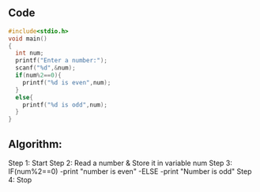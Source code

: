   ## Code

  ```c
 #include<stdio.h>
  void main()
  {
    int num;
    printf("Enter a number:");
    scanf("%d",&num);
    if(num%2==0){
      printf("%d is even",num);
    }
    else{
      printf("%d is odd",num);
    }
  }
  ```
  ## Algorithm:
  Step 1: Start
  Step 2: Read a number & Store it in variable num
  Step 3: IF(num%2==0)
  -print "number is even"
  -ELSE 
  -print "Number is odd"
  Step 4: Stop
